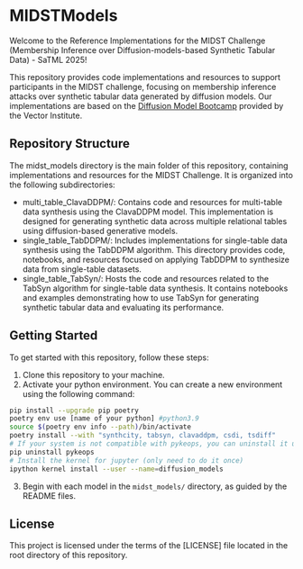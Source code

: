 # MIDSTModels

Welcome to the Reference Implementations for the MIDST Challenge (Membership Inference over Diffusion-models-based Synthetic Tabular Data) - SaTML 2025!

This repository provides code implementations and resources to support participants in the MIDST challenge, focusing on membership inference attacks over synthetic tabular data generated by diffusion models. Our implementations are based on the [Diffusion Model Bootcamp](https://github.com/VectorInstitute/diffusion_model_bootcamp/tree/main) provided by the Vector Institute.



## Repository Structure
The midst_models directory is the main folder of this repository, containing implementations and resources for the MIDST Challenge. It is organized into the following subdirectories:
- multi_table_ClavaDDPM/: Contains code and resources for multi-table data synthesis using the ClavaDDPM model. This implementation is designed for generating synthetic data across multiple relational tables using diffusion-based generative models.
- single_table_TabDDPM/:  Includes implementations for single-table data synthesis using the TabDDPM algorithm. This directory provides code, notebooks, and resources focused on applying TabDDPM to synthesize data from single-table datasets.
- single_table_TabSyn/: Hosts the code and resources related to the TabSyn algorithm for single-table data synthesis. It contains notebooks and examples demonstrating how to use TabSyn for generating synthetic tabular data and evaluating its performance.

## Getting Started

To get started with this repository, follow these steps:
1. Clone this repository to your machine.
2. Activate your python environment. You can create a new environment using the following command:
```bash
pip install --upgrade pip poetry
poetry env use [name of your python] #python3.9
source $(poetry env info --path)/bin/activate
poetry install --with "synthcity, tabsyn, clavaddpm, csdi, tsdiff"
# If your system is not compatible with pykeops, you can uninstall it using the following command
pip uninstall pykeops
# Install the kernel for jupyter (only need to do it once)
ipython kernel install --user --name=diffusion_models
```
3. Begin with each model in the `midst_models/` directory, as guided by the README files.

## License
This project is licensed under the terms of the [LICENSE] file located in the root directory of this repository.


